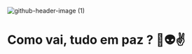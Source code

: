![github-header-image (1)](https://github.com/user-attachments/assets/7d2da8b7-19e0-42d5-8722-c55d51b52423)

# Como vai, tudo em paz ? 🙋​👽​✌️​

